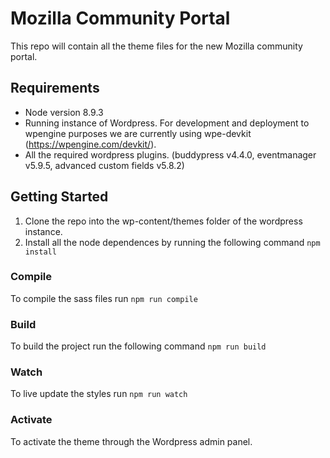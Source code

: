 # Mozilla Community Portal

This repo will contain all the theme files for the new Mozilla community portal.  

## Requirements
* Node version 8.9.3
* Running instance of Wordpress.  For development and deployment to wpengine purposes we are currently using wpe-devkit (https://wpengine.com/devkit/).  
* All the required wordpress plugins. (buddypress v4.4.0, eventmanager v5.9.5, advanced custom fields v5.8.2) 

## Getting Started
1. Clone the repo into the wp-content/themes folder of the wordpress instance.  
2. Install all the node dependences by running the following command ```npm install```

### Compile
To compile the sass files run ```npm run compile```

### Build
To build the project run the following command ```npm run build```

### Watch
To live update the styles run ```npm run watch```

### Activate
To activate the theme through the Wordpress admin panel.
